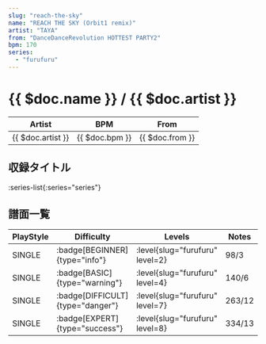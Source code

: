 ```yaml
---
slug: "reach-the-sky"
name: "REACH THE SKY (Orbit1 remix)"
artist: "TAYA"
from: "DanceDanceRevolution HOTTEST PARTY2"
bpm: 170
series:
  - "furufuru"
---
```


# {{ $doc.name }} / {{ $doc.artist }}

|Artist|BPM|From|
|------|---|----|
|{{ $doc.artist }}|{{ $doc.bpm }}|{{ $doc.from }}|

## 収録タイトル

:series-list{:series="series"}

## 譜面一覧

|PlayStyle|Difficulty|Levels|Notes|Movie|
|---------|----------|------|-----|-----|
|SINGLE| :badge[BEGINNER]{type="info"}|<div class="field is-grouped is-grouped-multiline"> :level{slug="furufuru" level=2}</div>|98/3||
|SINGLE| :badge[BASIC]{type="warning"}|<div class="field is-grouped is-grouped-multiline"> :level{slug="furufuru" level=4}</div>|140/6||
|SINGLE| :badge[DIFFICULT]{type="danger"}|<div class="field is-grouped is-grouped-multiline"> :level{slug="furufuru" level=7}</div>|263/12||
|SINGLE| :badge[EXPERT]{type="success"}|<div class="field is-grouped is-grouped-multiline"> :level{slug="furufuru" level=8}</div>|334/13||
